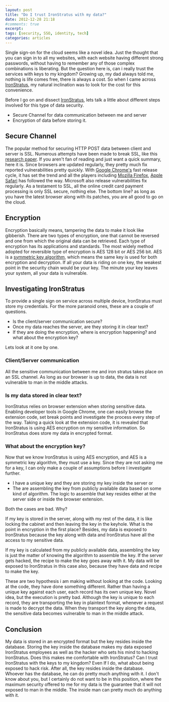 ```yaml
---
layout: post
title: "Do I trust IronStratus with my data?"
date: 2012-12-28 21:18
#comments: true
excerpt:
tags: [security, SSO, identity, tech]
categories: articles
---
```

Single sign-on for the cloud seems like a novel idea. Just the thought that you can sign in to all my websites, with each website having different strong passwords, without having to remember any of those complex combinations is liberating. But the question here is, can i really trust the services with keys to my kingdom? Growing up, my dad always told me, nothing is life comes free, there is always a cost. So when I came across [IronStratus](http://www.ironstratus.com), my natural inclination was to look for the cost for this convenience.

Before I go on and dissect [IronStratus](http://www.ironstratus.com), lets talk a little about different steps involved for this type of data security.

* Secure Channel for data communication between me and server
* Encryption of data before storing it.

## Secure Channel
The popular method for securing HTTP POST data between client and server is SSL. Numerous attempts have been made to break SSL, like this [research paper](http://www.cs.utexas.edu/~shmat/shmat_ccs12.pdf). If you aren't fan of reading and just want a quick summary, here it is. Since browsers are updated regularly, they pretty much fix reported vulnerabilities pretty quickly. With [Google Chrome's](http://www.google.com/chrome) fast release cycle, it has set the trend and all the players including [Mozilla Firefox](http://www.getfirefox.com), [Apple Safari](http://www.apple.com/safari) has followed the way. Microsoft also release vulnerabilities fix regularly. As a testament to SSL, all the  online credit card payment processing is only SSL secure, nothing else. The bottom line? as long as you have the latest browser along with its patches, you are all good to go on the cloud.

## Encryption
Encryption basically means, tampering the data to make it look like gibberish. There are two types of encryption, one that cannot be reversed and one from which the original data can be retrieved. Each type of encryption has its applications and standards. The most widely method adopted for reversible type of encryption is AES 128 bit or AES 256 bit. AES is a [symmetric key algorithm](http://en.wikipedia.org/wiki/Symmetric-key_algorithm), which means the same key is used for both encryption and decryption. If all your data is riding on one key, the weakest point in the security chain would be your key. The minute your key leaves your system, all your data is vulnerable.

## Investigating IronStratus
To provide a single sign on service across multiple device, IronStratus must store my credentials. For the more paranoid ones, these are a couple of questions.

* Is the client/server communication secure?
* Once my data reaches the server, are they storing it in clear text?
* If they are doing the encryption, where is encryption happening? and what about the encryption key?

Lets look at it one by one.

### Client/Server communication
All the sensitive communication between me and iron stratus takes place on an SSL channel. As long as our browser is up to data, the data is not vulnerable to man in the middle attacks.

### Is my data stored in clear text?
IronStratus relies on browser extension when storing sensitive data. Enabling developer tools in Google Chrome, one can easily browse the extension code, set break points and investigate the process every step of the way. Taking a quick look at the extension code, it is revealed that IronStratus is using AES encryption on my sensitive information. So IronStratus does store my data in encrypted format.

### What about the encryption key?
Now that we know IronStratus is using AES encryption, and AES is a symmetric key algorithm, they must use a key. Since they are not asking me for a key, I can only make a couple of assumptions before I investigate further.

* I have a unique key and they are storing my key inside the server or
* The are assembling the key from publicly available data based on some kind of algorithm. The logic to assemble that key resides either at the server side or inside the browser extension.

Both the cases are bad. Why?

If my key is stored in the server, along with my rest of the data, it is like locking the cabinet and then leaving the key in the keyhole. What is the point in encryption in the first place? Besides, my data is exposed to IronStratus because the key along with data and IronStratus have all the access to my sensitive data.

If my key is calculated from my publicly available data, assembling the key is just the matter of knowing the algorithm to assemble the key. If the server gets hacked, the recipe to make the key goes away with it. My data will be exposed to IronStratus in this case also, because they have data and recipe to make the key.

These are two hypothesis i am making without looking at the code. Looking at the code, they have done something different. Rather than having a unique key against each user, each record has its own unique key. Novel idea, but the execution is pretty bad. Although the key is unique to each record, they are transporting the key in plaintext format, whenever a request is made to decrypt the data. When they transport the key along the data, the sensitive data becomes vulnerable to man in the middle attack.

## Conclusion
My data is stored in an encrypted format but the key resides inside the database. Storing the key inside the database makes my data exposed IronStratus employees as well as the hacker who sets his mind to hacking IronStratus. Does this makes me comfortable with IronStratus? Can I trust IronStratus with the keys to my kingdom? Even If I do, what about being exposed to hack risk. After all, the key resides inside the database. Whoever has the database, he can do pretty much anything with it. I don't know about you, but I certainly do not want to be in this position, where the maximum security offered to me for my data is the guarantee that it will not exposed to man in the middle. The inside man can pretty much do anything with it.
